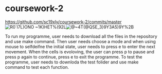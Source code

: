 # coursework-2
https://github.com/sc19xly/coursework-2/commits/master
![R0`I7L)ONO ~1K)HET%(92L](https://user-images.githubusercontent.com/80677732/116871716-49751f00-ac47-11eb-8c5d-a00b912d62c0.png)![@~4T(@QSE_3}9Y3A5)9Y%2B](https://user-images.githubusercontent.com/80677732/117116829-6afa1600-adc1-11eb-98f9-3f2bb9085f8a.png)


To run my programme, user needs to download all the files in the repository and use make command. Then user needs choose a mode and when using mouse to selfdeifne the initial state, user needs to press e to enter the next movement.
When the cells is evoloving, the user can press p to pause and press p again to continue, press e to exit the programme.
To test the programme, user needs to downloda the test folider and use make command to test each function.
